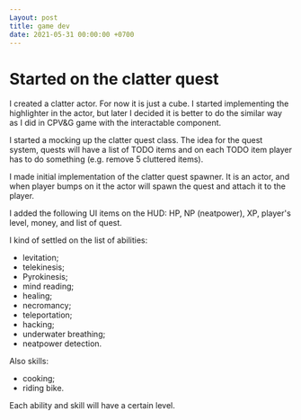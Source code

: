 ```yaml
---
Layout: post
title: game dev
date: 2021-05-31 00:00:00 +0700
---
```


# Started on the clatter quest

I created a clatter actor. For now it is just a cube. I started
implementing the highlighter in the actor, but later I decided it is
better to do the similar way as I did in CPV&G game with the
interactable component.

I started a mocking up the clatter quest class. The idea for the quest
system, quests will have a list of TODO items and on each TODO item
player has to do something (e.g. remove 5 cluttered items).

I made initial implementation of the clatter quest spawner. It is an
actor, and when player bumps on it the actor will spawn the quest and
attach it to the player.

I added the following UI items on the HUD: HP, NP (neatpower), XP,
player's level, money, and list of quest.

I kind of settled on the list of abilities:

* levitation;
* telekinesis;
* Pyrokinesis;
* mind reading;
* healing;
* necromancy;
* teleportation;
* hacking;
* underwater breathing;
* neatpower detection.

Also skills:
* cooking;
* riding bike.

Each ability and skill will have a certain level.

